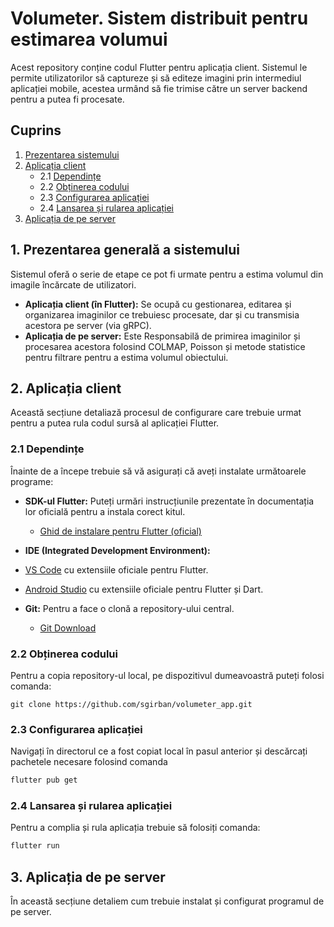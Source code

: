 # Volumeter. Sistem distribuit pentru estimarea volumui
Acest repository conține codul Flutter pentru aplicația client. Sistemul 
le permite utilizatorilor să captureze și să editeze imagini prin intermediul aplicației mobile, acestea urmând să fie 
trimise către un server backend pentru a putea fi procesate.

## Cuprins
1. [Prezentarea sistemului](#1-Prezentarea-generală-a-sistemului)
2. [Aplicația client](#2-Aplicația-client)
   * 2.1 [Dependințe](#21-Dependințe)
   * 2.2 [Obținerea codului](#22-Obținerea-codului)
   * 2.3 [Configurarea aplicației](#23-Configurarea-aplicației)
   * 2.4 [Lansarea și rularea aplicației](#24-Lansarea-și-rularea-aplicației)
3. [Aplicația de pe server](#3-Aplicația-de-pe-server)
## 1. Prezentarea generală a sistemului
Sistemul oferă o serie de etape ce pot fi urmate pentru a estima volumul din imagile încărcate de utilizatori.
* **Aplicația client (în Flutter):** Se ocupă cu gestionarea, editarea și organizarea imaginilor ce trebuiesc procesate, dar și
cu transmisia acestora pe server (via gRPC).
* **Aplicația de pe server:** Este Responsabilă de primirea imaginilor și procesarea acestora folosind COLMAP, Poisson și metode statistice pentru filtrare pentru a estima volumul obiectului.
## 2. Aplicația client 
Această secțiune detaliază procesul de configurare care trebuie urmat pentru a putea rula codul sursă
 al aplicației Flutter.
 ### 2.1 Dependințe 
 Înainte de a începe trebuie să vă asigurați că aveți instalate următoarele programe:
 * **SDK-ul Flutter:** Puteți urmări instrucțiunile prezentate în documentația lor oficială pentru a instala corect kitul.
    * [Ghid de instalare pentru Flutter (oficial)](https://docs.flutter.dev/get-started/install)
 * **IDE (Integrated Development Environment):**

  * [VS Code](https://code.visualstudio.com/) cu extensiile oficiale pentru Flutter.

  * [Android Studio](https://developer.android.com/studio) cu extensiile oficiale pentru Flutter și Dart.
* **Git:** Pentru a face o clonă a repository-ului central.

  * [Git Download](https://git-scm.com/downloads)
 ### 2.2 Obținerea codului
 Pentru a copia repository-ul local, pe dispozitivul dumeavoastră puteți folosi comanda:
 ```git
git clone https://github.com/sgirban/volumeter_app.git
```
### 2.3 Configurarea aplicației
Navigați în directorul ce a fost copiat local în pasul anterior și descărcați pachetele necesare folosind comanda 
 ```bash
flutter pub get
```
### 2.4 Lansarea și rularea aplicației
Pentru a complia și rula aplicația trebuie să folosiți comanda:
 ```bash
flutter run
```
## 3. Aplicația de pe server
În această secțiune detaliem cum trebuie instalat și configurat programul de pe server.
